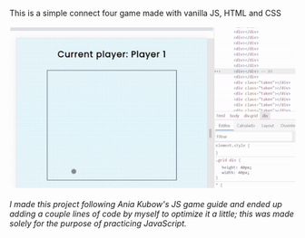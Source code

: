 
This is a simple connect four game made with vanilla JS, HTML and CSS
<br><br>
<img src='teste.gif' />
<br><br>
<em>I made this project following Ania Kubow's JS game guide and ended up adding a couple lines of code by myself to optimize it a little;
this was made solely for the purpose of practicing JavaScript. </em>
